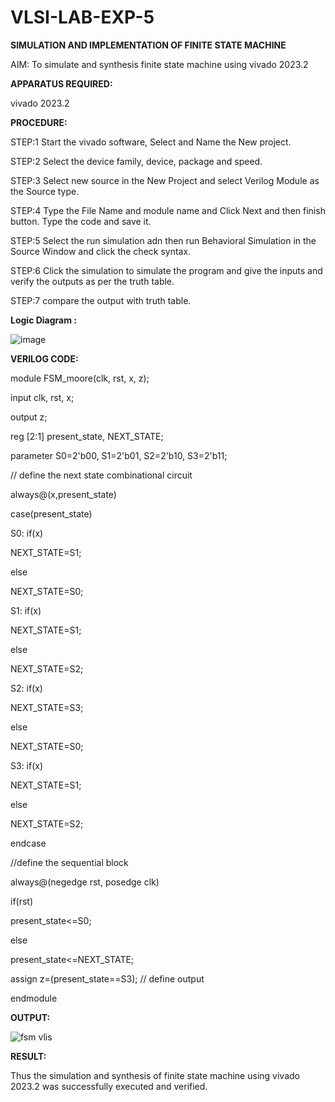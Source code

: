 # VLSI-LAB-EXP-5
**SIMULATION AND IMPLEMENTATION OF FINITE STATE MACHINE**

AIM: To simulate and synthesis finite state machine using vivado 2023.2

**APPARATUS REQUIRED:**

vivado 2023.2 

**PROCEDURE:**

STEP:1 Start the vivado software, Select and Name the New project.

STEP:2 Select the device family, device, package and speed.

STEP:3 Select new source in the New Project and select Verilog Module as the Source type.

STEP:4 Type the File Name and module name and Click Next and then finish button. Type the code and save it.

STEP:5 Select the run simulation adn then run Behavioral Simulation in the Source Window and click the check syntax.

STEP:6 Click the simulation to simulate the program and give the inputs and verify the outputs as per the truth table.

STEP:7 compare the output with truth table.

**Logic Diagram :**

![image](https://github.com/navaneethans/VLSI-LAB-EXP-5/assets/6987778/34ec5d63-2b3b-4511-81ef-99f4572d5869)


**VERILOG CODE:**

module FSM_moore(clk, rst, x, z);

input clk, rst, x;

output z;

reg [2:1] present_state, NEXT_STATE; 

parameter S0=2'b00, S1=2'b01, S2=2'b10, S3=2'b11;

// define the next state combinational circuit

always@(x,present_state)

case(present_state)

S0:	if(x)

NEXT_STATE=S1;

else

NEXT_STATE=S0;

S1:	if(x)

NEXT_STATE=S1;

else

NEXT_STATE=S2;

S2:	if(x)

NEXT_STATE=S3;

else

NEXT_STATE=S0;

S3:	if(x)

NEXT_STATE=S1;

else

NEXT_STATE=S2;

endcase

//define the sequential block

always@(negedge rst, posedge clk)

if(rst)

present_state<=S0;

else 

present_state<=NEXT_STATE;

assign z=(present_state==S3); // define output

endmodule


**OUTPUT:**

![fsm vlis](https://github.com/nithin2134/VLSI-LAB-EXP-5/assets/160302970/7feac606-9a27-4948-88f5-4d1bb111e601)










**RESULT:**

Thus the simulation and synthesis of finite state machine using vivado 2023.2 was successfully executed and verified.



